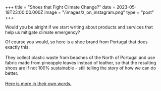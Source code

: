 +++
title = "Shoes that Fight Climate Change?"
date = 2023-05-18T23:00:00.000Z
image = "/images/z_on_instagram.png"
type = "post"
+++

Would you be alright if we start writing about products and services that help us mitigate climate emergency? 

Of course you would, so here is a shoe brand from Portugal that does exactly this.\
\
They collect plastic waste from beaches of the North of Portugal and use fabric made from pineapple leaves instead of leather, so that the resulting shoes are if not 100% sustainable - still telling the story of how we can do better. \
\
[Here is more in their own words.](https://www.zouri-shoes.com/Home/About)
